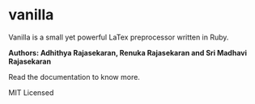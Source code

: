 vanilla
=======

Vanilla is a small yet powerful LaTex preprocessor written in Ruby. 

**Authors: Adhithya Rajasekaran, Renuka Rajasekaran and Sri Madhavi Rajasekaran**

Read the documentation to know more. 

MIT Licensed

